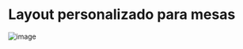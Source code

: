 # Layout personalizado para mesas

![image](https://user-images.githubusercontent.com/86159135/154869865-0855cf38-88af-4220-9bb6-ae4b511ace7a.png)

